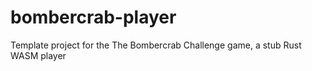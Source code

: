# bombercrab-player
Template project for the The Bombercrab Challenge game, a stub Rust WASM player
